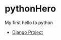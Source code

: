 # pythonHero
My first hello to python 
* <a href="https://github.com/Amankhalsa/intro_python/tree/main/mywebsite"> Django Project </a>
